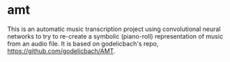 # amt

This is an automatic music transcription project using convolutional neural networks to try to re-create a symbolic (piano-roll) representation of music from an audio file. It is based on godelicbach's repo, https://github.com/godelicbach/AMT. 
